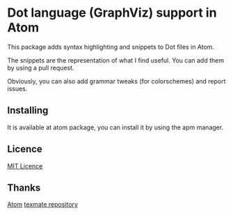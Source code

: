 # Dot language (GraphViz) support in Atom

This package adds syntax highlighting and snippets to Dot files in Atom.

The snippets are the representation of what I find useful.
You can add them by using a pull request.

Obviously, you can also add grammar tweaks (for colorschemes) and report issues.

## Installing

It is available at atom package, you can install it by using the apm manager.

## Licence

[MIT Licence](http://adopi.mit-license.org/)

## Thanks

[Atom](https://github.com/atom/atom)
[texmate repository](https://github.com/textmate/graphviz.tmbundle)
